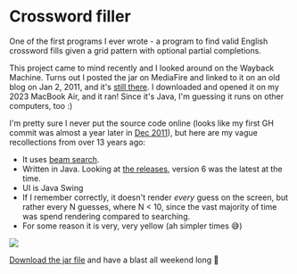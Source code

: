 # Crossword filler

One of the first programs I ever wrote - a program to find valid English crossword fills given a grid pattern with optional partial completions.

This project came to mind recently and I looked around on the Wayback Machine.
Turns out I posted the jar on MediaFire and linked to it on an old blog on Jan 2, 2011, and it's [still there](https://www.mediafire.com/file/rwpl49xusm55s2a/WordFillVer2.jar).
I downloaded and opened it on my 2023 MacBook Air, and it ran!
Since it's Java, I'm guessing it runs on other computers, too :)

I'm pretty sure I never put the source code online (looks like my first GH commit was almost a year later in [Dec 2011](https://github.com/khiner/AI-Challenge-2011/commit/9cd23268070eceb859ce34083a6f6ae25e9c7ac7)), but here are my vague recollections from over 13 years ago:
* It uses [beam search](https://en.wikipedia.org/wiki/Beam_search).
* Written in Java. Looking at [the releases](https://www.java.com/releases/), version 6 was the latest at the time.
* UI is Java Swing
* If I remember correctly, it doesn't render _every_ guess on the screen, but rather every N guesses, where N < 10, since the vast majority of time was spend rendering compared to searching.
* For some reason it is very, very yellow (ah simpler times 😅)

![](ScreenRecording.gif)

[Download the jar file](https://github.com/khiner/CrosswordFiller/WordFillVer2.jar) and have a blast all weekend long 🤪
